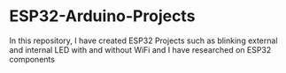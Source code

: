 # ESP32-Arduino-Projects
In this repository, I have created ESP32 Projects such as blinking external and internal LED with and without WiFi and I have researched on ESP32 components
